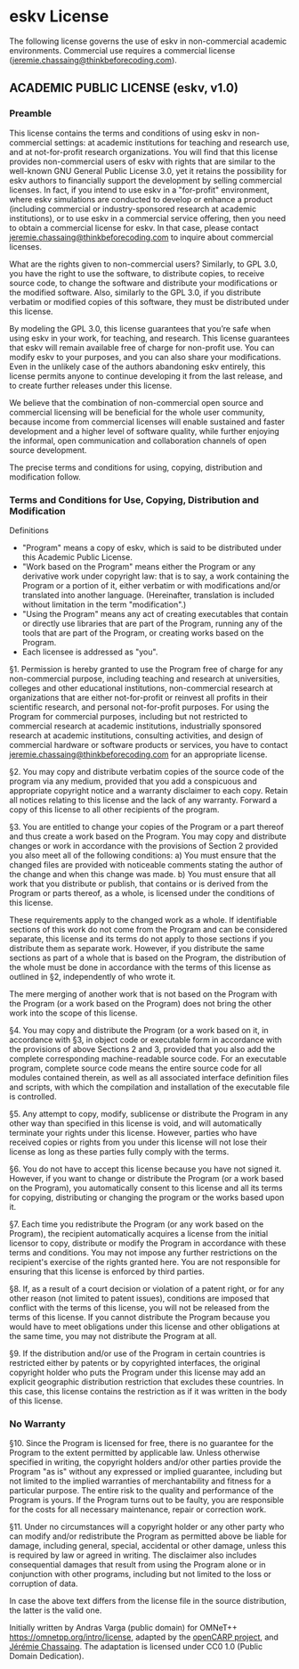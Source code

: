 # eskv License

The following license governs the use of eskv in non-commercial academic environments. Commercial use requires a commercial license (<jeremie.chassaing@thinkbeforecoding.com>).

## ACADEMIC PUBLIC LICENSE (eskv, v1.0)

### Preamble
This license contains the terms and conditions of using eskv in non-commercial settings: at academic institutions for teaching and research use, and at not-for-profit research organizations. You will find that this license provides non-commercial users of eskv with rights that are similar to the well-known GNU General Public License 3.0, yet it retains the possibility for eskv authors to financially support the development by selling commercial licenses. In fact, if you intend to use eskv in a "for-profit" environment, where eskv simulations are conducted to develop or enhance a product (including commercial or industry-sponsored research at academic institutions), or to use eskv in a commercial service offering, then you need to obtain a commercial license for eskv. In that case, please contact <jeremie.chassaing@thinkbeforecoding.com> to inquire about commercial licenses. 

What are the rights given to non-commercial users? Similarly, to GPL 3.0, you have the right to use the software, to distribute copies, to receive source code, to change the software and distribute your modifications or the modified software. Also, similarly to the GPL 3.0, if you distribute verbatim or modified copies of this software, they must be distributed under this license.

By modeling the GPL 3.0, this license guarantees that you’re safe when using eskv in your work, for teaching, and research. This license guarantees that eskv will remain available free of charge for non-profit use. You can modify eskv to your purposes, and you can also share your modifications. Even in the unlikely case of the authors abandoning eskv entirely, this license permits anyone to continue developing it from the last release, and to create further releases under this license.

We believe that the combination of non-commercial open source and commercial licensing will be beneficial for the whole user community, because income from commercial licenses will enable sustained and faster development and a higher level of software quality, while further enjoying the informal, open communication and collaboration channels of open source development.

The precise terms and conditions for using, copying, distribution and modification follow.

### Terms and Conditions for Use, Copying, Distribution and Modification

Definitions
* "Program" means a copy of eskv, which is said to be distributed under this Academic Public License.
* "Work based on the Program" means either the Program or any derivative work under copyright law: that is to say, a work containing the Program or a portion of it, either verbatim or with modifications and/or translated into another language. (Hereinafter, translation is included without limitation in the term "modification".)
* "Using the Program" means any act of creating executables that contain or directly use libraries that are part of the Program, running any of the tools that are part of the Program, or creating works based on the Program.
* Each licensee is addressed as "you".

§1. Permission is hereby granted to use the Program free of charge for any non-commercial purpose, including teaching and research at universities, colleges and other educational institutions, non-commercial research at organizations that are either not-for-profit or reinvest all profits in their scientific research, and personal not-for-profit purposes. For using the Program for commercial purposes, including but not restricted to commercial research at academic institutions, industrially sponsored research at academic institutions, consulting activities, and design of commercial hardware or software products or services, you have to contact <jeremie.chassaing@thinkbeforecoding.com> for an appropriate license.

§2. You may copy and distribute verbatim copies of the source code of the program via any medium, provided that you add a conspicuous and appropriate copyright notice and a warranty disclaimer to each copy. Retain all notices relating to this license and the lack of any warranty. Forward a copy of this license to all other recipients of the program.

§3. You are entitled to change your copies of the Program or a part thereof and thus create a work based on the Program. You may copy and distribute changes or work in accordance with the provisions of Section 2 provided you also meet all of the following conditions:
a) You must ensure that the changed files are provided with noticeable comments stating the author of the change and when this change was made.
b) You must ensure that all work that you distribute or publish, that contains or is derived from the Program or parts thereof, as a whole, is licensed under the conditions of this license.

These requirements apply to the changed work as a whole. If identifiable sections of this work do not come from the Program and can be considered separate, this license and its terms do not apply to those sections if you distribute them as separate work. However, if you distribute the same sections as part of a whole that is based on the Program, the distribution of the whole must be done in accordance with the terms of this license as outlined in §2, independently of who wrote it.

The mere merging of another work that is not based on the Program with the Program (or a work based on the Program) does not bring the other work into the scope of this license.

§4. You may copy and distribute the Program (or a work based on it, in accordance with §3, in object code or executable form in accordance with the provisions of above Sections 2 and 3, provided that you also add the complete corresponding machine-readable source code. For an executable program, complete source code means the entire source code for all modules contained therein, as well as all associated interface definition files and scripts, with which the compilation and installation of the executable file is controlled.

§5. Any attempt to copy, modify, sublicense or distribute the Program in any other way than specified in this license is void, and will automatically terminate your rights under this license. However, parties who have received copies or rights from you under this license will not lose their license as long as these parties fully comply with the terms.

§6. You do not have to accept this license because you have not signed it. However, if you want to change or distribute the Program (or a work based on the Program), you automatically consent to this license and all its terms for copying, distributing or changing the program or the works based upon it.

§7. Each time you redistribute the Program (or any work based on the Program), the recipient automatically acquires a license from the initial licensor to copy, distribute or modify the Program in accordance with these terms and conditions. You may not impose any further restrictions on the recipient's exercise of the rights granted here. You are not responsible for ensuring that this license is enforced by third parties.

§8. If, as a result of a court decision or violation of a patent right, or for any other reason (not limited to patent issues), conditions are imposed that conflict with the terms of this license, you will not be released from the terms of this license. If you cannot distribute the Program because you would have to meet obligations under this license and other obligations at the same time, you may not distribute the Program at all.

§9. If the distribution and/or use of the Program in certain countries is restricted either by patents or by copyrighted interfaces, the original copyright holder who puts the Program under this license may add an explicit geographic distribution restriction that excludes these countries. In this case, this license contains the restriction as if it was written in the body of this license.

### No Warranty

§10. Since the Program is licensed for free, there is no guarantee for the Program to the extent permitted by applicable law. Unless otherwise specified in writing, the copyright holders and/or other parties provide the Program "as is" without any expressed or implied guarantee, including but not limited to the implied warranties of merchantability and fitness for a particular purpose. The entire risk to the quality and performance of the Program is yours. If the Program turns out to be faulty, you are responsible for the costs for all necessary maintenance, repair or correction work.

§11. Under no circumstances will a copyright holder or any other party who can modify and/or redistribute the Program as permitted above be liable for damage, including general, special, accidental or other damage, unless this is required by law or agreed in writing. The disclaimer also includes consequential damages that result from using the Program alone or in conjunction with other programs, including but not limited to the loss or corruption of data.

In case the above text differs from the license file in the source distribution, the latter is the valid one.

Initially written by Andras Varga (public domain) for OMNeT++ <https://omnetpp.org/intro/license>, adapted by the [openCARP project](https://www.openCARP.org), and [Jérémie Chassaing](https://thinkbeforecoding.com). The adaptation is licensed under CC0 1.0 (Public Domain Dedication).
